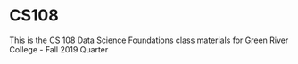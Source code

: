 # CS108
This is the CS 108 Data Science Foundations class materials for Green River College - Fall 2019 Quarter

